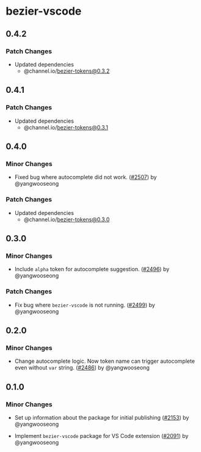 # bezier-vscode

## 0.4.2

### Patch Changes

- Updated dependencies
  - @channel.io/bezier-tokens@0.3.2

## 0.4.1

### Patch Changes

- Updated dependencies
  - @channel.io/bezier-tokens@0.3.1

## 0.4.0

### Minor Changes

- Fixed bug where autocomplete did not work. ([#2507](https://github.com/channel-io/bezier-react/pull/2507)) by @yangwooseong

### Patch Changes

- Updated dependencies
  - @channel.io/bezier-tokens@0.3.0

## 0.3.0

### Minor Changes

- Include `alpha` token for autocomplete suggestion. ([#2496](https://github.com/channel-io/bezier-react/pull/2496)) by @yangwooseong

### Patch Changes

- Fix bug where `bezier-vscode` is not running. ([#2499](https://github.com/channel-io/bezier-react/pull/2499)) by @yangwooseong

## 0.2.0

### Minor Changes

- Change autocomplete logic. Now token name can trigger autocomplete even without `var` string. ([#2486](https://github.com/channel-io/bezier-react/pull/2486)) by @yangwooseong

## 0.1.0

### Minor Changes

- Set up information about the package for initial publishing ([#2153](https://github.com/channel-io/bezier-react/pull/2153)) by @yangwooseong

- Implement `bezier-vscode` package for VS Code extension ([#2091](https://github.com/channel-io/bezier-react/pull/2091)) by @yangwooseong
